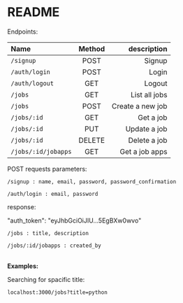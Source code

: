 # README

Endpoints: 

| Name | Method | description |
| :---         |     :---:      |          ---: |
| `/signup`   | POST    | Signup    |
| `/auth/login`     | POST       | Login      |
| `/auth/logout`     | GET       | Logout      |
| `/jobs`     | GET       | List all jobs      |
| `/jobs`     | POST       | Create a new job      |
| `/jobs/:id`     | GET       | Get a job      |
| `/jobs/:id`     | PUT       | Update a job      |
| `/jobs/:id`     | DELETE       | Delete a job      |
| `/jobs/:id/jobapps`     | GET       | Get a job apps      |




<p>
POST requests parameters:
</p>
<p>
	
	/signup : name, email, password, password_confirmation

</p>
<p>

	/auth/login : email, password

</p>
	response:


"auth_token": "eyJhbGciOiJIU...5EgBXw0wvo"
</p>
<p>
	
	/jobs : title, description

</p>
<p>
	
	/jobs/:id/jobapps : created_by
	
</p>
<p>
<br>
<b>Examples:</b>

<br>

<p>
	<summary>Searching for spacific title:</summary>
<p>
	
	localhost:3000/jobs?title=python
	
</p>
</p>
